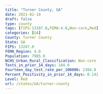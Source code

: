 ```yaml
---
title: "Turner County, GA"
date: 2021-02-10
draft: false
type: county
tags: [FIPS:13287.0,FEMA:4.0,Non-core,Red]
categories: [GA]
County: Turner County
State: GA
FIPS: 13287.0
FEMA_Region: 4.0
Population: 7985.0
NCHS_Urban_Rural_Classification: Non-core
Tests_in_prior_14_days: 184.0
Fourteen_day_test_rate_per_100000: 2304.0
Percent_Positivity_in_prior_14_days: 0.141
Level: Red
url: /states/GA/turner-county
---
```



